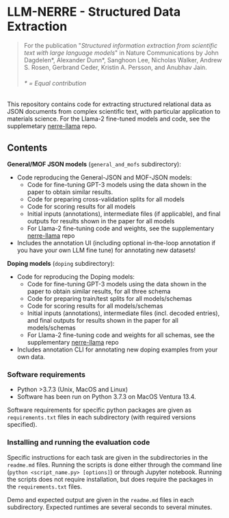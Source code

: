 # LLM-NERRE  - Structured Data Extraction

> For the publication "*Structured information extraction from scientific text with large language models*" in Nature Communications by John Dagdelen*, Alexander Dunn*, Sanghoon Lee, Nicholas Walker, Andrew S. Rosen, Gerbrand Ceder, Kristin A. Persson, and Anubhav Jain.
> ###### * = Equal contribution

This repository contains code for extracting structured relational data as JSON documents from complex scientific text, with particular application to materials science.
For the Llama-2 fine-tuned models and code, see the supplemetary [nerre-llama](https://github.com/lbnlp/nerre-llama) repo.


## Contents

**General/MOF JSON models** (`general_and_mofs` subdirectory): 
 - Code reproducing the General-JSON and MOF-JSON models:
   - Code for fine-tuning GPT-3 models using the data shown in the paper to obtain similar results.
   - Code for preparing cross-validation splits for all models
   - Code for scoring results for all models
   - Initial inputs (annotations), intermediate files (if applicable), and final outputs for results shown in the paper for all models
   - For Llama-2 fine-tuning code and weights, see the supplementary [nerre-llama](https://github.com/lbnlp/nerre-llama) repo
 - Includes the annotation UI (including optional in-the-loop annotation if you have your own LLM fine tune) for annotating new datasets!

**Doping models** (`doping` subdirectory): 
- Code for reproducing the Doping models:
  - Code for fine-tuning GPT-3 models using the data shown in the paper to obtain similar results, for all three schema
  - Code for preparing train/test splits for all models/schemas
  - Code for scoring results for all models/schemas
  - Initial inputs (annotations), intermediate files (incl. decoded entries), and final outputs for results shown in the paper for all models/schemas
  - For Llama-2 fine-tuning code and weights for all schemas, see the supplementary [nerre-llama](https://github.com/lbnlp/nerre-llama) repo
- Includes annotation CLI for annotating new doping examples from your own data.


### Software requirements

- Python >3.7.3 (Unix, MacOS and Linux)
- Software has been run on Python 3.7.3 on MacOS Ventura 13.4.

Software requirements for specific python packages are given as `requirements.txt` files in each subdirectory (with required versions specified).

### Installing and running the evaluation code

Specific instructions for each task are given in the subdirectories in the `readme.md` files. Running the scripts is done either through the command line (`python <script_name.py> [options]`) or through Jupyter notebook. Running the scripts does not require installation, but does require the packages in the `requirements.txt` files.

Demo and expected output are given in the `readme.md` files in each subdirectory. Expected runtimes are several seconds to several minutes. 
